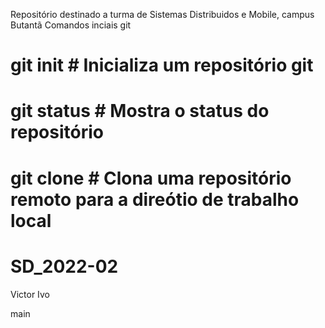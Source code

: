 Repositório destinado a turma de Sistemas Distribuidos e Mobile, campus Butantã
Comandos inciais git
# git init # Inicializa um repositório git
# git status # Mostra o status do repositório
# git clone  # Clona uma repositório remoto para a direótio de trabalho local 
# SD_2022-02

Victor Ivo

 main
